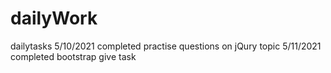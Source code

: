 # dailyWork
dailytasks
5/10/2021 completed practise questions on jQury topic
5/11/2021 completed bootstrap give task
